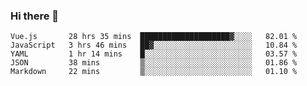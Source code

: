 ### Hi there 👋

<!--
**xin-code/Xin-code** is a ✨ _special_ ✨ repository because its `README.md` (this file) appears on your GitHub profile.

Here are some ideas to get you started:
<!--START_SECTION:waka-->
```text
Vue.js       28 hrs 35 mins  ████████████████████▓░░░░   82.01 % 
JavaScript   3 hrs 46 mins   ██▓░░░░░░░░░░░░░░░░░░░░░░   10.84 % 
YAML         1 hr 14 mins    █░░░░░░░░░░░░░░░░░░░░░░░░   03.57 % 
JSON         38 mins         ▒░░░░░░░░░░░░░░░░░░░░░░░░   01.86 % 
Markdown     22 mins         ▒░░░░░░░░░░░░░░░░░░░░░░░░   01.10 % 
```
<!--END_SECTION:waka-->
